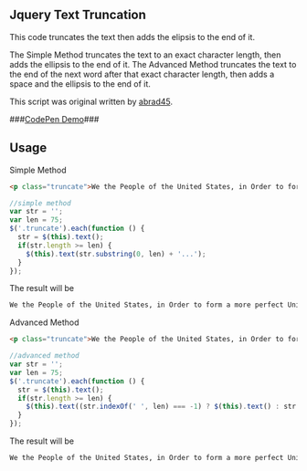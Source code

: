 ## Jquery Text Truncation ##
This code truncates the text then adds the elipsis to the end of it.

The Simple Method truncates the text to an exact character length, then adds the ellipsis to the end of it. The Advanced Method truncates the text to the end of the next word after that exact character length, then adds a space and the ellipsis to the end of it.

This script was original written by <a href="https://github.com/abrad45/" target="blank">abrad45</a>.

###<a href="http://codepen.io/tschisler/full/qbMaeo" target="_blank">CodePen Demo</a>###

## Usage ##
Simple Method
```html
<p class="truncate">We the People of the United States, in Order to form a more perfect Union, establish Justice, insure domestic Tranquility, provide for the common defense, promote the general Welfare, and secure the Blessings of Liberty to ourselves and our Posterity, do ordain and establish this Constitution for the United States of America.</p>
```

```js
//simple method
var str = '';
var len = 75;
$('.truncate').each(function () {
  str = $(this).text();
  if(str.length >= len) {
    $(this).text(str.substring(0, len) + '...');
  }
});
```
The result will be
```html
We the People of the United States, in Order to form a more perfect Union, ...
```


Advanced Method
```html
<p class="truncate">We the People of the United States, in Order to form a more perfect Union, establish Justice, insure domestic Tranquility, provide for the common defense, promote the general Welfare, and secure the Blessings of Liberty to ourselves and our Posterity, do ordain and establish this Constitution for the United States of America.</p>
```

```js
//advanced method
var str = '';
var len = 75;
$('.truncate').each(function () {
  str = $(this).text();
  if(str.length >= len) {
    $(this).text((str.indexOf(' ', len) === -1) ? $(this).text() : str.substring(0, str.indexOf(' ', len)) + '...');
  }
});
```
The result will be
```html
We the People of the United States, in Order to form a more perfect Union, establish...
```
